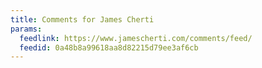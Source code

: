 ```yaml
---
title: Comments for James Cherti
params:
  feedlink: https://www.jamescherti.com/comments/feed/
  feedid: 0a48b8a99618aa8d82215d79ee3af6cb
---
```

